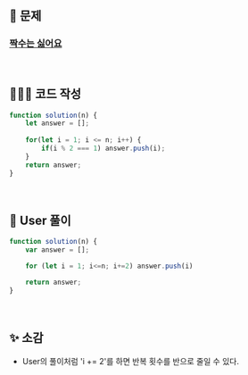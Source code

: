## 📄 문제 

### [짝수는 싫어요](https://school.programmers.co.kr/learn/courses/30/lessons/120813)

<br>

## 🧚🏻‍♀️ 코드 작성

```javascript
function solution(n) {
    let answer = [];
    
    for(let i = 1; i <= n; i++) {
        if(i % 2 === 1) answer.push(i);
    }
    return answer;
}
```

<br>

## 📝 User 풀이

```javascript
function solution(n) {
    var answer = [];

    for (let i = 1; i<=n; i+=2) answer.push(i)

    return answer;
}

```

<br>

## ✨ 소감

+ User의 풀이처럼 'i += 2'를 하면 반복 횟수를 반으로 줄일 수 있다.
